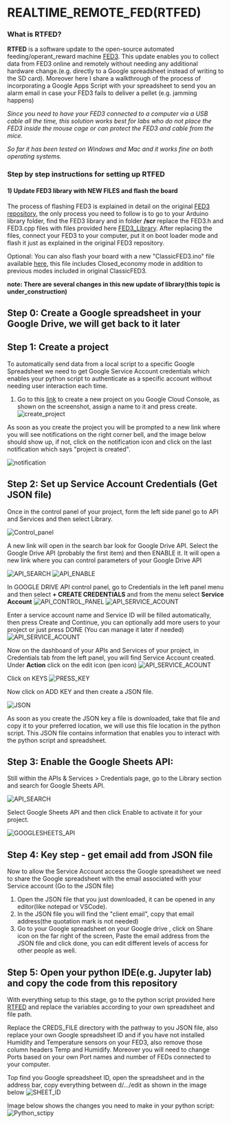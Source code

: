 # REALTIME_REMOTE_FED(RTFED)
### What is RTFED?
**RTFED** is a software update to the open-source automated feeding/operant_reward machine [FED3](https://github.com/KravitzLabDevices/FED3/wiki). This update enables you to collect data from FED3 online and remotely without needing any additional hardware change.(e.g. directly to a Google spreadsheet instead of writing to the SD card). Moreover here I share a walkthrough of the process of incorporating a Google Apps Script with your spreadsheet to send you an alarm email in case your FED3 fails to deliver a pellet (e.g. jamming happens)

*Since you need to have your FED3 connected to a computer via a USB cable all the time, this solution works best for labs who do not place the FED3 inside the mouse cage or can protect the FED3 and cable from the mice.*

*So far it has been tested on Windows and Mac and it works fine on both operating systems.*

### Step by step instructions for setting up RTFED
#### 1) Update FED3 library with NEW FILES and flash the board
The process of  flashing FED3 is explained in detail on the original [FED3 repository](https://github.com/KravitzLabDevices/FED3_library), the only process you need to follow is to go to your Arduino library folder, find the FED3 library and in folder **/scr** replace the FED3.h and FED3.cpp files with files provided here [FED3_Library](https://github.com/Htbibalan/FED_RT/tree/main/source/FED3_Library). 
After replacing the files,  connect your FED3 to your computer, put it on boot loader mode and flash it just as explained in the original FED3 repository. 

Optional: You can also flash your board with a new "ClassicFED3.ino" file available [here](https://github.com/Htbibalan/FED_RT/tree/main/source/FED3_Library/ClassicFED3), this file includes Closed_economy mode in addition to previous modes included in original ClassicFED3.

**note: There are several changes in this new update of library(this topic is under_construction)**

## Step 0: Create a Google spreadsheet in your Google Drive, we will get back to it later

## Step 1: Create a project
To automatically send data from a local script to a specific Google Spreadsheet we need to get Google Service Account credentials which enables your python script to authenticate as a specific account without needing user interaction each time.


1) Go to this [link](https://console.cloud.google.com/projectcreate) to create a new project on you Google Cloud Console, as shown on  the screenshot, assign a name to it and press create.
![create_project](https://github.com/Htbibalan/FED_RT/blob/main/source/Images/project_create_1.png)

As soon as you create the project you will be prompted to a new link where you will see notifications on the right corner bell, and the image below should show up, if not, click on the notification icon and click on the last notification which says "project is created".

![notification](https://github.com/Htbibalan/FED_RT/blob/main/source/Images/notification_3.png)

## Step 2: Set up Service Account Credentials (Get JSON file)
Once in the control panel of your project, form the left side panel go to API and Services and then select Library.

![Control_panel](https://github.com/Htbibalan/FED_RT/blob/main/source/Images/project_create_2.png)

A new link will open in the search bar look for Google Drive API.
Select the Google Drive API (probably the first item) and then ENABLE it. It will open a new link where you can control parameters of your Google Drive API

![API_SEARCH](https://github.com/Htbibalan/FED_RT/blob/main/source/Images/API_LIB_Search_5.png)
![API_ENABLE](https://github.com/Htbibalan/FED_RT/blob/main/source/Images/select_google_drive_API_ENABLE_6.png)



In GOOGLE DRIVE API control panel, go to Credentials in the left panel menu and then select **+ CREATE CREDENTIALS** and from the menu select **Service Account**
![API_CONTROL_PANEL](https://github.com/Htbibalan/FED_RT/blob/main/source/Images/API_CONTROL_PANEL.png)
![API_SERVICE_ACOUNT](https://github.com/Htbibalan/FED_RT/blob/main/source/Images/API_CREDENTIAL_SERVICE_ACOUNT.png)


Enter a service account name and Service ID will be filled automatically,  then press Create and Continue, you can optionally add more users to your project or just press DONE (You can manage it later if needed)
![API_SERVICE_ACOUNT](https://github.com/Htbibalan/FED_RT/blob/main/source/Images/API_SERVICE_NAME_TEST.png)


Now on the dashboard of your APIs and Services of your project, in Credentials tab from the left panel, you will find Service Account created. Under **Action** click on the edit icon (pen icon)
![API_SERVICE_ACOUNT](https://github.com/Htbibalan/FED_RT/blob/main/source/Images/API_KEY_CREATE.png)

Click on KEYS
![PRESS_KEY](https://github.com/Htbibalan/FED_RT/blob/main/source/Images/Press_KEY.png)

Now click on ADD KEY and then create a JSON file.

![JSON](https://github.com/Htbibalan/FED_RT/blob/main/source/Images/API_KEY_JSON.png)

As soon as you create the JSON key a file is downloaded, take that file and copy it to your preferred location, we will use this file location in the python script. This JSON file contains information that enables you to interact with the python script and spreadsheet.

## Step 3: Enable the Google Sheets API:

Still within the APIs & Services > Credentials page, go to the Library section and search for Google Sheets API.

![API_SEARCH](https://github.com/Htbibalan/FED_RT/blob/main/source/Images/API_LIB_Search_5.png)

Select Google Sheets API and then click Enable to activate it for your project.

![GOOGLESHEETS_API](https://github.com/Htbibalan/FED_RT/blob/main/source/Images/Activate_GOOGLE_SHEETS_API.png)

## Step 4: Key step - get email add from JSON file
Now to allow the Service Account access the Google spreadsheet we need to share the Google spreadsheet with the email associated with your Service account (Go to the JSON file)

1) Open  the JSON file that you just downloaded, it can be opened in any editor(like notepad or VSCode).
2) In  the JSON file you will find the "client email", copy that email address(the quotation mark is not needed)
3) Go to your Google spreadsheet on your Google drive , click on Share icon on the far right of the screen, Paste the email address from the JSON file and click done, you can edit different levels of access for other people as well.


## Step 5: Open your python IDE(e.g. Jupyter lab) and copy the code from this repository
 With everything setup to this stage, go to the python script provided here [RTFED](https://github.com/Htbibalan/FED_RT/blob/main/scripts/RTFED.ipynb) and replace the variables according to your own spreadsheet and file path.

Replace the CREDS_FILE directory with the pathway to you JSON file, also replace your own Google spreadsheet ID and if you have not installed Humidity and Temperature sensors on your FED3, also remove those column headers Temp and Humidify. Moreover you will need to change Ports based on your own Port names and number of FEDs connected to your computer.

Top find you Google spreadsheet ID, open the spreadsheet and in the address bar, copy everything between d/.../edit as shown in the image below
 ![SHEET_ID](https://github.com/Htbibalan/FED_RT/blob/main/source/Images/SHEET_ID.png)

 Image below shows the changes you need to make in your python script:
  ![Python_sctipy](https://github.com/Htbibalan/FED_RT/blob/main/source/Images/python_script.png)





























